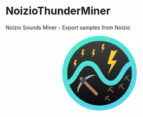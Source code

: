 # NoizioThunderMiner
Noizio Sounds Miner - Export samples from Noizio

<p align="center"><img src="logo.png" width="200"></p>
